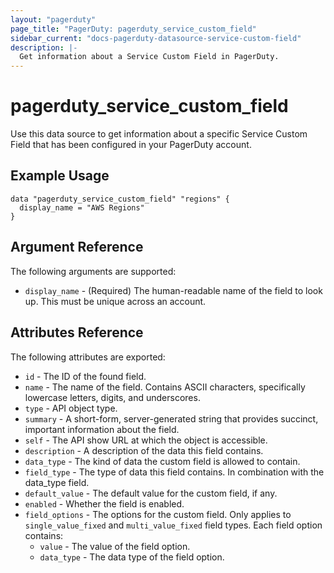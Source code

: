 ```yaml
---
layout: "pagerduty"
page_title: "PagerDuty: pagerduty_service_custom_field"
sidebar_current: "docs-pagerduty-datasource-service-custom-field"
description: |-
  Get information about a Service Custom Field in PagerDuty.
---
```


# pagerduty\_service\_custom\_field

Use this data source to get information about a specific Service Custom Field that has been configured in your PagerDuty account.

## Example Usage

```hcl
data "pagerduty_service_custom_field" "regions" {
  display_name = "AWS Regions"
}
```

## Argument Reference

The following arguments are supported:

* `display_name` - (Required) The human-readable name of the field to look up. This must be unique across an account.

## Attributes Reference

The following attributes are exported:

* `id` - The ID of the found field.
* `name` - The name of the field. Contains ASCII characters, specifically lowercase letters, digits, and underscores.
* `type` - API object type.
* `summary` - A short-form, server-generated string that provides succinct, important information about the field.
* `self` - The API show URL at which the object is accessible.
* `description` - A description of the data this field contains.
* `data_type` - The kind of data the custom field is allowed to contain.
* `field_type` - The type of data this field contains. In combination with the data_type field.
* `default_value` - The default value for the custom field, if any.
* `enabled` - Whether the field is enabled.
* `field_options` - The options for the custom field. Only applies to `single_value_fixed` and `multi_value_fixed` field types. Each field option contains:
  * `value` - The value of the field option.
  * `data_type` - The data type of the field option.
